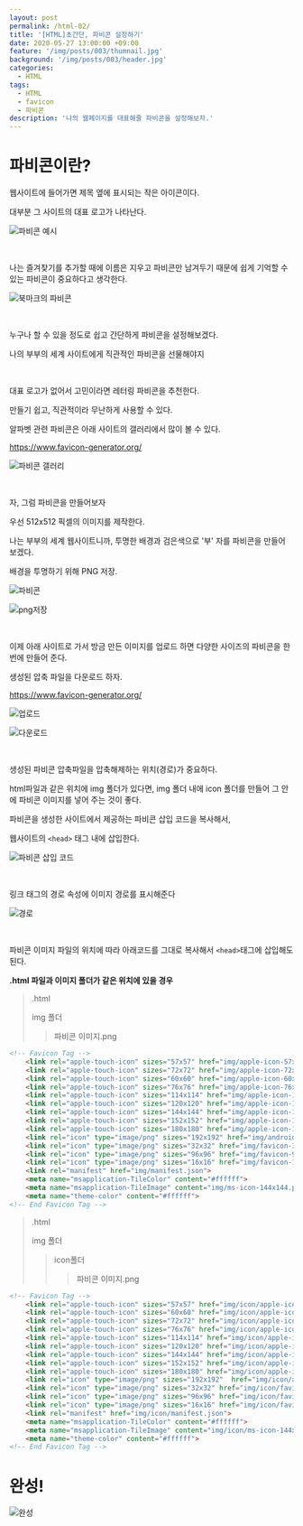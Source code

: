 ```yaml
---
layout: post
permalink: /html-02/
title: '[HTML]초간단, 파비콘 설정하기'
date: 2020-05-27 13:00:00 +09:00
feature: '/img/posts/003/thumnail.jpg'
background: '/img/posts/003/header.jpg'
categories:
  - HTML
tags:
  - HTML
  - favicon
  - 파비콘
description: '나의 웹페이지를 대표해줄 파비콘을 설정해보자.'
---
```






# 파비콘이란?

웹사이트에 들어가면 제목 옆에 표시되는 작은 아이콘이다.

대부분 그 사이트의 대표 로고가 나타난다.

![파비콘 예시](/img/posts/003/favicon_ex.jpg)

​     

나는 즐겨찾기를 추가할 때에 이름은 지우고 파비콘만 남겨두기 때문에 쉽게 기억할 수 있는 파비콘이 중요하다고 생각한다.

![북마크의 파비콘](/img/posts/003/bookmark.JPG)

​    

누구나 할 수 있을 정도로 쉽고 간단하게 파비콘을 설정해보겠다.

나의 부부의 세계 사이트에게 직관적인 파비콘을 선물해야지

​    

대표 로고가 없어서 고민이라면 레터링 파비콘을 추천한다.

만들기 쉽고, 직관적이라 무난하게 사용할 수 있다.

알파벳 관련 파비콘은 아래 사이트의 갤러리에서 많이 볼 수 있다.

<https://www.favicon-generator.org/>

![파비콘 갤러리](/img/posts/003/favicon_gallery.jpg)

​    

자, 그럼 파비콘을 만들어보자

우선 512x512 픽셀의 이미지를 제작한다.

나는 부부의 세계 웹사이트니까, 투명한 배경과 검은색으로 '부' 자를 파비콘을 만들어 보겠다.

배경을 투명하기 위해 PNG 저장.

![파비콘](/img/posts/003/boo.JPG)

![png저장](/img/posts/003/png.JPG)

​     

이제 아래 사이트로 가서 방금 만든 이미지를 업로드 하면 다양한 사이즈의 파비콘을 한번에 만들어 준다.

생성된 압축 파일을 다운로드 하자.

<https://www.favicon-generator.org/>

![업로드](/img/posts/003/upload.JPG)

![다운로드](/img/posts/003/download.JPG)

​    

생성된 파비콘 압축파일을 압축해제하는 위치(경로)가 중요하다.

html파일과 같은 위치에 img 폴더가 있다면, img 폴더 내에 icon 폴더를 만들어 그 안에 파비콘 이미지를 넣어 주는 것이 좋다.

파비콘을 생성한 사이트에서 제공하는 파비콘 삽입 코드을 복사해서,

웹사이트의 `<head>` 태그 내에 삽입한다.

![파비콘 삽입 코드](/img/posts/003/code.JPG)

​      

링크 태그의 경로 속성에 이미지 경로를 표시해준다

![경로](/img/posts/003/code2.jpg)

​     

파비콘 이미지 파일의 위치에 따라 아래코드를 그대로 복사해서 `<head>`태그에 삽입해도 된다.

**.html 파일과 이미지 폴더가 같은 위치에 있을 경우**

> .html
>
> img 폴더
>
> > 파비콘 이미지.png

```html
<!-- Favicon Tag -->
    <link rel="apple-touch-icon" sizes="57x57" href="img/apple-icon-57x57.png">
    <link rel="apple-touch-icon" sizes="72x72" href="img/apple-icon-72x72.png">
    <link rel="apple-touch-icon" sizes="60x60" href="img/apple-icon-60x60.png">
    <link rel="apple-touch-icon" sizes="76x76" href="img/apple-icon-76x76.png">
    <link rel="apple-touch-icon" sizes="114x114" href="img/apple-icon-114x114.png">
    <link rel="apple-touch-icon" sizes="120x120" href="img/apple-icon-120x120.png">
    <link rel="apple-touch-icon" sizes="144x144" href="img/apple-icon-144x144.png">
    <link rel="apple-touch-icon" sizes="152x152" href="img/apple-icon-152x152.png">
    <link rel="apple-touch-icon" sizes="180x180" href="img/apple-icon-180x180.png">
    <link rel="icon" type="image/png" sizes="192x192" href="img/android-icon-192x192.png">
    <link rel="icon" type="image/png" sizes="32x32" href="img/favicon-32x32.png">
    <link rel="icon" type="image/png" sizes="96x96" href="img/favicon-96x96.png">
    <link rel="icon" type="image/png" sizes="16x16" href="img/favicon-16x16.png">
    <link rel="manifest" href="img/manifest.json">
    <meta name="msapplication-TileColor" content="#ffffff">
    <meta name="msapplication-TileImage" content="img/ms-icon-144x144.png">
    <meta name="theme-color" content="#ffffff">
<!-- End Favicon Tag -->
```

> .html
>
> img 폴더
>
> > icon폴더
> >
> > > 파비콘 이미지.png

```html
<!-- Favicon Tag -->
    <link rel="apple-touch-icon" sizes="57x57" href="img/icon/apple-icon-57x57.png">
    <link rel="apple-touch-icon" sizes="60x60" href="img/icon/apple-icon-60x60.png">
    <link rel="apple-touch-icon" sizes="72x72" href="img/icon/apple-icon-72x72.png">
    <link rel="apple-touch-icon" sizes="76x76" href="img/icon/apple-icon-76x76.png">
    <link rel="apple-touch-icon" sizes="114x114" href="img/icon/apple-icon-114x114.png">
    <link rel="apple-touch-icon" sizes="120x120" href="img/icon/apple-icon-120x120.png">
    <link rel="apple-touch-icon" sizes="144x144" href="img/icon/apple-icon-144x144.png">
    <link rel="apple-touch-icon" sizes="152x152" href="img/icon/apple-icon-152x152.png">
    <link rel="apple-touch-icon" sizes="180x180" href="img/icon/apple-icon-180x180.png">
    <link rel="icon" type="image/png" sizes="192x192"  href="img/icon/android-icon-192x192.png">
    <link rel="icon" type="image/png" sizes="32x32" href="img/icon/favicon-32x32.png">
    <link rel="icon" type="image/png" sizes="96x96" href="img/icon/favicon-96x96.png">
    <link rel="icon" type="image/png" sizes="16x16" href="img/icon/favicon-16x16.png">
    <link rel="manifest" href="img/icon/manifest.json">
    <meta name="msapplication-TileColor" content="#ffffff">
    <meta name="msapplication-TileImage" content="img/icon/ms-icon-144x144.png">
    <meta name="theme-color" content="#ffffff">
<!-- End Favicon Tag -->
```







# 완성!

![완성](/img/posts/003/end.JPG)

